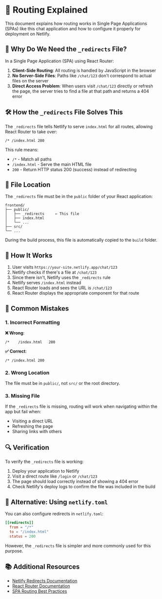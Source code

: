 # 🔄 Routing Explained

This document explains how routing works in Single Page Applications (SPAs) like this chat application and how to configure it properly for deployment on Netlify.

## 🤔 Why Do We Need the `_redirects` File?

In a Single Page Application (SPA) using React Router:

1. **Client-Side Routing**: All routing is handled by JavaScript in the browser
2. **No Server-Side Files**: Paths like `/chat/123` don't correspond to actual files on the server
3. **Direct Access Problem**: When users visit `/chat/123` directly or refresh the page, the server tries to find a file at that path and returns a 404 error

## 🛠️ How the `_redirects` File Solves This

The `_redirects` file tells Netlify to serve `index.html` for all routes, allowing React Router to take over:

```
/* /index.html 200
```

This rule means:
- `/*` - Match all paths
- `/index.html` - Serve the main HTML file
- `200` - Return HTTP status 200 (success) instead of redirecting

## 📁 File Location

The `_redirects` file must be in the `public` folder of your React application:

```
frontend/
├── public/
│   ├── _redirects     ← This file
│   ├── index.html
│   └── ...
├── src/
└── ...
```

During the build process, this file is automatically copied to the `build` folder.

## 🧪 How It Works

1. User visits `https://your-site.netlify.app/chat/123`
2. Netlify checks if there's a file at `/chat/123`
3. Since there isn't, Netlify uses the `_redirects` rule
4. Netlify serves `/index.html` instead
5. React Router loads and sees the URL is `/chat/123`
6. React Router displays the appropriate component for that route

## 🚫 Common Mistakes

### 1. Incorrect Formatting
**❌ Wrong**:
```
/*    /index.html   200
```

**✅ Correct**:
```
/* /index.html 200
```

### 2. Wrong Location
The file must be in `public/`, not `src/` or the root directory.

### 3. Missing File
If the `_redirects` file is missing, routing will work when navigating within the app but fail when:
- Visiting a direct URL
- Refreshing the page
- Sharing links with others

## 🔍 Verification

To verify the `_redirects` file is working:

1. Deploy your application to Netlify
2. Visit a direct route like `/login` or `/chat/123`
3. The page should load correctly instead of showing a 404 error
4. Check Netlify's deploy logs to confirm the file was included in the build

## 🔄 Alternative: Using `netlify.toml`

You can also configure redirects in `netlify.toml`:

```toml
[[redirects]]
  from = "/*"
  to = "/index.html"
  status = 200
```

However, the `_redirects` file is simpler and more commonly used for this purpose.

## 📚 Additional Resources

- [Netlify Redirects Documentation](https://docs.netlify.com/routing/redirects/)
- [React Router Documentation](https://reactrouter.com/)
- [SPA Routing Best Practices](https://medium.com/@baphemot/understanding-react-router-4-df7e1f5b0d9)